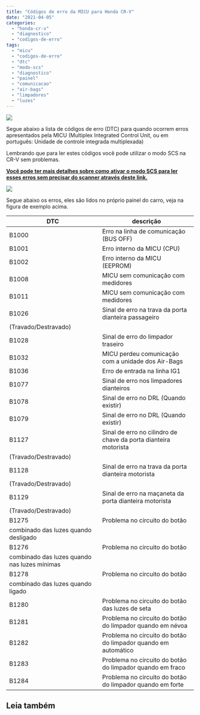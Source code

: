 ```yaml
---
title: "Códigos de erro da MICU para Honda CR-V"
date: "2021-04-05"
categories:
  - "honda-cr-v"
  - "diagnostico"
  - "codigos-de-erro"
tags:
  - "micu"
  - "codigos-de-erro"
  - "dtc"
  - "modo-scs"
  - "diagnostico"
  - "painel"
  - "comunicacao"
  - "air-bags"
  - "limpadores"
  - "luzes"
---
```


![](https://garagemdomadeira.com/wp-content/uploads/2021/03/header_dtc.jpg?w=656)

Segue abaixo a lista de códigos de erro (DTC) para quando ocorrem erros apresentados pela MICU (Multiplex Integrated Control Unit, ou em português: Unidade de controle integrada multiplexada)

<!--more-->

Lembrando que para ler estes códigos você pode utilizar o modo SCS na CR-V sem problemas.

**[Você pode ter mais detalhes sobre como ativar o modo SCS para ler esses erros sem precisar do scanner através deste link.](https://garagemdomadeira.com/2021/03/27/conhecendo-o-modo-scs-nos-honda/)**

![](https://garagemdomadeira.com/wp-content/uploads/2021/04/captura-de-tela-2021-04-05-acc80s-19.20.38.png?w=1024)

Segue abaixo os erros, eles são lidos no próprio painel do carro, veja na figura de exemplo acima.

| DTC | descrição |
| --- | --- |
| B1000 | Erro na linha de comunicação (BUS OFF) |
| B1001 | Erro interno da MICU (CPU) |
| B1002 | Erro interno da MICU (EEPROM) |
| B1008 | MICU sem comunicação com medidores |
| B1011 | MICU sem comunicação com medidores |
| B1026 | Sinal de erro na trava da porta dianteira passageiro  
(Travado/Destravado) |
| B1028 | Sinal de erro do limpador traseiro |
| B1032 | MICU perdeu comunicação com a unidade dos Air-Bags |
| B1036 | Erro de entrada na linha IG1 |
| B1077 | Sinal de erro nos limpadores dianteiros |
| B1078 | Sinal de erro no DRL (Quando existir) |
| B1079 | Sinal de erro no DRL (Quando existir) |
| B1127 | Sinal de erro no cilindro de chave da porta dianteira motorista  
(Travado/Destravado) |
| B1128 | Sinal de erro na trava da porta dianteira motorista  
(Travado/Destravado) |
| B1129 | Sinal de erro na maçaneta da porta dianteira motorista  
(Travado/Destravado) |
| B1275 | Problema no circuito do botão  
combinado das luzes quando desligado |
| B1276 | Problema no circuito do botão  
combinado das luzes quando nas luzes mínimas |
| B1278 | Problema no circuito do botão  
combinado das luzes quando ligado |
| B1280 | Problema no circuito do botão das luzes de seta |
| B1281 | Problema no circuito do botão do limpador quando em névoa |
| B1282 | Problema no circuito do botão do limpador quando em automático |
| B1283 | Problema no circuito do botão do limpador quando em fraco |
| B1284 | Problema no circuito do botão do limpador quando em forte |

## Leia também
